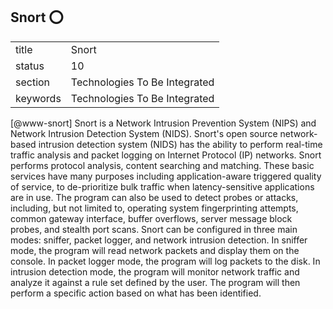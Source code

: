 ## Snort :o:


|          |                               |
| -------- | ----------------------------- |
| title    | Snort                         | 
| status   | 10                            |
| section  | Technologies To Be Integrated |
| keywords | Technologies To Be Integrated |



 [@www-snort] Snort is a Network Intrusion Prevention System
(NIPS) and Network Intrusion Detection System (NIDS). Snort's open
source network-based intrusion detection system (NIDS) has the ability
to perform real-time traffic analysis and packet logging on Internet
Protocol (IP) networks. Snort performs protocol analysis, content
searching and matching. These basic services have many purposes
including application-aware triggered quality of service, to
de-prioritize bulk traffic when latency-sensitive applications are in
use.  The program can also be used to detect probes or attacks,
including, but not limited to, operating system fingerprinting
attempts, common gateway interface, buffer overflows, server message
block probes, and stealth port scans.  Snort can be configured in
three main modes: sniffer, packet logger, and network intrusion
detection. In sniffer mode, the program will read network packets and
display them on the console. In packet logger mode, the program will
log packets to the disk. In intrusion detection mode, the program will
monitor network traffic and analyze it against a rule set defined by
the user. The program will then perform a specific action based on
what has been identified.


